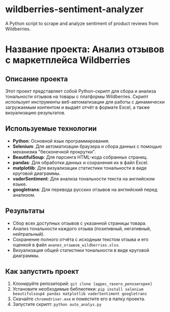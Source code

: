 # wildberries-sentiment-analyzer
A Python script to scrape and analyze sentiment of product reviews from Wildberries.
# Название проекта: Анализ отзывов с маркетплейса Wildberries

## Описание проекта
Этот проект представляет собой Python-скрипт для сбора и анализа тональности отзывов на товары с платформы Wildberries. Скрипт использует инструменты веб-автоматизации для работы с динамически загружаемым контентом и выдаёт отчёт в формате Excel, а также визуализацию результатов.

## Используемые технологии
* **Python**: Основной язык программирования.
* **Selenium**: Для автоматизации браузера и сбора данных с помощью механизма "бесконечной прокрутки".
* **BeautifulSoup**: Для парсинга HTML-кода собранных страниц.
* **pandas**: Для обработки данных и сохранения их в файл Excel.
* **matplotlib**: Для визуализации статистики тональности в виде круговой диаграммы.
* **vaderSentiment**: Для анализа тональности текста на английском языке.
* **googletrans**: Для перевода русских отзывов на английский перед анализом.

## Результаты
* Сбор всех доступных отзывов с указанной страницы товара.
* Анализ тональности каждого отзыва (позитивный, негативный, нейтральный).
* Сохранение полного отчёта с исходным текстом отзыва и его оценкой в файл `анализ_отзывов_wildberries.xlsx`.
* Визуализация общей статистики тональности в виде круговой диаграммы.

## Как запустить проект
1.  Клонируйте репозиторий: `git clone [адрес_твоего_репозитория]`
2.  Установите необходимые библиотеки: `pip install selenium beautifulsoup4 pandas matplotlib vaderSentiment googletrans`
3.  Скачайте `chromedriver.exe` и поместите его в папку проекта.
4.  Запустите скрипт: `python auto_analys.py`
